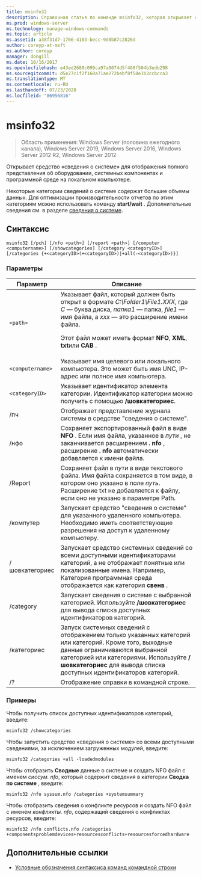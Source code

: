 ```yaml
---
title: msinfo32
description: Справочная статья по команде msinfo32, которая открывает средство «сведения о системе» для отображения полного представления об оборудовании, компонентах системы и программной среде на локальном компьютере.
ms.prod: windows-server
ms.technology: manage-windows-commands
ms.topic: article
ms.assetid: a38f31d7-1766-4103-becc-9d0b87c2826d
author: coreyp-at-msft
ms.author: coreyp
manager: dongill
ms.date: 10/16/2017
ms.openlocfilehash: e43ed2680c099ca97a0074d5f460f504b3edb298
ms.sourcegitcommit: d5e27c1f2f168a71ae272bebf8f50e1b3ccbcca3
ms.translationtype: MT
ms.contentlocale: ru-RU
ms.lasthandoff: 07/23/2020
ms.locfileid: "86956816"
---
```

# <a name="msinfo32"></a>msinfo32

> Область применения: Windows Server (половина ежегодного канала), Windows Server 2019, Windows Server 2016, Windows Server 2012 R2, Windows Server 2012

Открывает средство «сведения о системе» для отображения полного представления об оборудовании, системных компонентах и программной среде на локальном компьютере.

Некоторые категории сведений о системе содержат большие объемы данных. Для оптимизации производительности отчетов по этим категориям можно использовать команду **start/wait** . Дополнительные сведения см. в разделе [сведения о системе](/previous-versions/windows/it-pro/windows-server-2003/cc783305(v=ws.10)).

## <a name="syntax"></a>Синтаксис

```
msinfo32 [/pch] [/nfo <path>] [/report <path>] [/computer <computername>] [/showcategories] [/category <categoryID>] [/categories {+<categoryID>(+<categoryID>)|+all(-<categoryID>)}]
```

### <a name="parameters"></a>Параметры

| Параметр | Описание |
| --------- | ----------- |
| `<path>` | Указывает файл, который должен быть открыт в формате *C:\Folder1\File1.XXX*, где *C* — буква диска, *папка1* — папка, *file1* — имя файла, а *xxx* — это расширение имени файла.<p>Этот файл может иметь формат **NFO**, **XML**, **txt**или **CAB** . |
| `<computername>` | Указывает имя целевого или локального компьютера. Это может быть имя UNC, IP-адрес или полное имя компьютера. |
| `<categoryID>` | Указывает идентификатор элемента категории. Идентификатор категории можно получить с помощью **/шовкатегориес**. |
| /пч | Отображает представление журнала системы в средстве "сведения о системе". |
| /нфо | Сохраняет экспортированный файл в виде **NFO** . Если имя файла, указанное в *пути* , не заканчивается расширением **. nfo** , расширение **. nfo** автоматически добавляется к имени файла. |
| /Report | Сохраняет файл в *пути* в виде текстового файла. Имя файла сохраняется в том виде, в котором оно указано в поле *путь*. Расширение txt не добавляется к файлу, если оно не указано в параметре Path. |
| /компутер | Запускает средство "сведения о системе" для указанного удаленного компьютера. Необходимо иметь соответствующие разрешения на доступ к удаленному компьютеру. |
| /шовкатегориес | Запускает средство системных сведений со всеми доступными идентификаторами категорий, а не отображает понятные или локализованные имена. Например, Категория программная среда отображается как категория **свенв** . |
| /category | Запускает сведения о системе с выбранной категорией. Используйте **/шовкатегориес** для вывода списка доступных идентификаторов категорий. |
| /категориес | Запуск системных сведений с отображением только указанных категорий или категорий. Кроме того, выходные данные ограничиваются выбранной категорией или категориями. Используйте **/шовкатегориес** для вывода списка доступных идентификаторов категорий. |
| /? | Отображение справки в командной строке. |

### <a name="examples"></a>Примеры

Чтобы получить список доступных идентификаторов категорий, введите:

```
msinfo32 /showcategories
```

Чтобы запустить средство «сведения о системе» со всеми доступными сведениями, за исключением загруженных модулей, введите:

```
msinfo32 /categories +all -loadedmodules
```

Чтобы отобразить **Сводные** данные о системе и создать NFO файл с именем *сиссум. nfo*, который содержит сведения в категории **Сводка по системе** , введите:

```
msinfo32 /nfo syssum.nfo /categories +systemsummary
```

Чтобы отобразить сведения о конфликте ресурсов и создать NFO файл с именем *конфликты. nfo*, содержащий сведения о конфликтах ресурсов, введите:

```
msinfo32 /nfo conflicts.nfo /categories +componentsproblemdevices+resourcesconflicts+resourcesforcedhardware
```

## <a name="additional-references"></a>Дополнительные ссылки

- [Условные обозначения синтаксиса команд командной строки](command-line-syntax-key.md)
